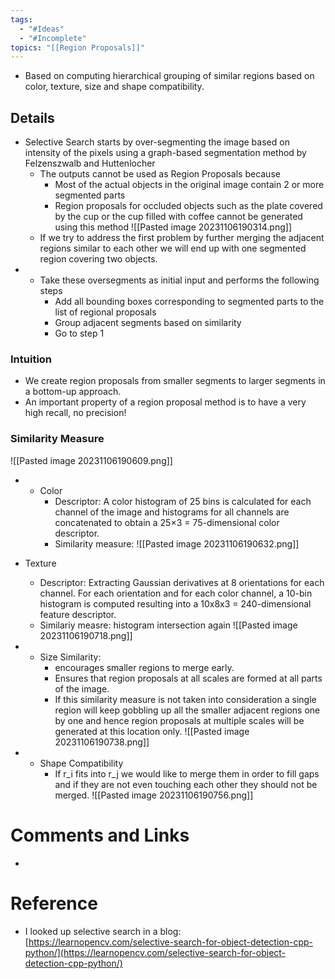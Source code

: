 ```yaml
---
tags:
  - "#Ideas"
  - "#Incomplete"
topics: "[[Region Proposals]]"
---
```

- Based on computing hierarchical grouping of similar regions based on color, texture, size and shape compatibility.

## Details
- Selective Search starts by over-segmenting the image based on intensity of the pixels using a graph-based segmentation method by Felzenszwalb and Huttenlocher
    - The outputs cannot be used as Region Proposals because
        - Most of the actual objects in the original image contain 2 or more segmented parts
        - Region proposals for occluded objects such as the plate covered by the cup or the cup filled with coffee cannot be generated using this method
![[Pasted image 20231106190314.png]]
	- If we try to address the first problem by further merging the adjacent regions similar to each other we will end up with one segmented region covering two objects.
- - Take these oversegments as initial input and performs the following steps
    - Add all bounding boxes corresponding to segmented parts to the list of regional proposals
    - Group adjacent segments based on similarity
    - Go to step 1
### Intuition
- We create region proposals from smaller segments to larger segments in a bottom-up approach.
- An important property of a region proposal method is to have a very high recall, no precision!
### Similarity Measure
![[Pasted image 20231106190609.png]]

- - Color
    - Descriptor: A color histogram of 25 bins is calculated for each channel of the image and histograms for all channels are concatenated to obtain a 25×3 = 75-dimensional color descriptor.
    - Similarity measure:
![[Pasted image 20231106190632.png]]

- Texture
	- Descriptor: Extracting Gaussian derivatives at 8 orientations for each channel. For each orientation and for each color channel, a 10-bin histogram is computed resulting into a 10x8x3 = 240-dimensional feature descriptor.
	- Similariy measre: histogram intersection again
![[Pasted image 20231106190718.png]]
- - Size Similarity:
    - encourages smaller regions to merge early.
    - Ensures that region proposals at all scales are formed at all parts of the image.
    - If this similarity measure is not taken into consideration a single region will keep gobbling up all the smaller adjacent regions one by one and hence region proposals at multiple scales will be generated at this location only.
![[Pasted image 20231106190738.png]]

- - Shape Compatibility
    - If r_i fits into r_j we would like to merge them in order to fill gaps and if they are not even touching each other they should not be merged.
![[Pasted image 20231106190756.png]]





# Comments and Links
- 
# Reference

- I looked up selective search in a blog: [https://learnopencv.com/selective-search-for-object-detection-cpp-python/](https://learnopencv.com/selective-search-for-object-detection-cpp-python/)